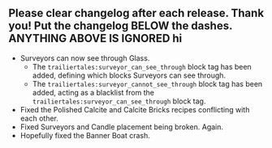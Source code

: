 Please clear changelog after each release.
Thank you!
Put the changelog BELOW the dashes. ANYTHING ABOVE IS IGNORED
hi
-----------------
- Surveyors can now see through Glass.
  - The `trailiertales:surveyor_can_see_through` block tag has been added, defining which blocks Surveyors can see through.
  - The `trailiertales:surveyor_cannot_see_through` block tag has been added, acting as a blacklist from the `trailiertales:surveyor_can_see_through` block tag.
- Fixed the Polished Calcite and Calcite Bricks recipes conflicting with each other.
- Fixed Surveyors and Candle placement being broken. Again.
- Hopefully fixed the Banner Boat crash.
